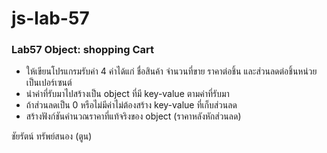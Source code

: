 # js-lab-57
### Lab57 Object: shopping Cart
- ให้เขียนโปรแกรมรับค่า 4 ค่าได้แก่ ชื่อสินค้า จำนวนที่ขาย ราคาต่อชิ้น และส่วนลดต่อชิ้นหน่วยเป็นเปอร์เซนต์
- นำค่าที่รับมาไปสร้างเป็น object ที่มี key-value ตามค่าที่รับมา 
- ถ้าส่วนลดเป็น 0 หรือไม่มีค่าไม่ต้องสร้าง key-value ที่เก็บส่วนลด
- สร้างฟังก์ชันคำนวณราคาที่แท้จริงของ object (ราคาหลังหักส่วนลด)

ชัยรัตน์ ทรัพย์สนอง (ตูน)
